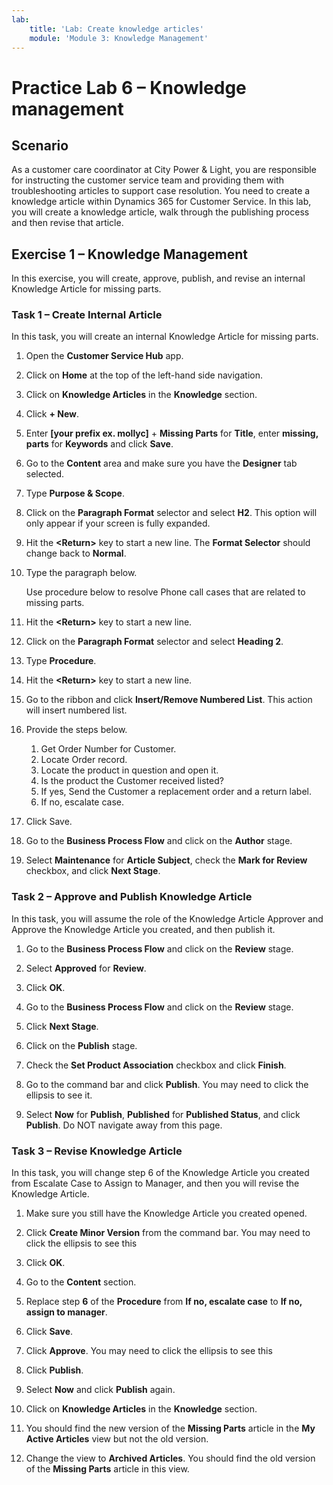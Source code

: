 ```yaml
---
lab:
    title: 'Lab: Create knowledge articles'
    module: 'Module 3: Knowledge Management'
---
```


# Practice Lab 6 – Knowledge management

## Scenario

As a customer care coordinator at City Power & Light, you are responsible for instructing the customer service team and providing them with troubleshooting articles to support case resolution. You need to create a knowledge article within Dynamics 365 for Customer Service. In this lab, you will create a knowledge article, walk through the publishing process and then revise that article.

## Exercise 1 – Knowledge Management

In this exercise, you will create, approve, publish, and revise an internal Knowledge Article for missing parts.

### Task 1 – Create Internal Article

In this task, you will create an internal Knowledge Article for missing parts.

1.  Open the **Customer Service Hub** app.

2.  Click on **Home** at the top of the left-hand side navigation.

3.  Click on **Knowledge Articles** in the **Knowledge** section.

4.  Click **+ New**.

7.  Enter **[your prefix ex. mollyc]** + **Missing Parts** for **Title**, enter **missing, parts** for **Keywords** and click **Save**.

8.  Go to the **Content** area and make sure you have the **Designer** tab selected.

9.  Type **Purpose & Scope**.

10. Click on the **Paragraph Format** selector and select **H2**. This option will only appear if your screen is fully expanded.

11. Hit the **\<Return\>** key to start a new line. The **Format Selector** should change back to **Normal**.

12. Type the paragraph below.

    Use procedure below to resolve Phone call cases that are related to missing parts.

13. Hit the **\<Return\>** key to start a new line.

14. Click on the **Paragraph Format** selector and select **Heading 2**.

15. Type **Procedure**.

16. Hit the **\<Return\>** key to start a new line.

17. Go to the ribbon and click **Insert/Remove Numbered List**. This action will insert numbered list.

18. Provide the steps below.

    1.  Get Order Number for Customer.
    2.  Locate Order record.
    3.  Locate the product in question and open it.
    4.  Is the product the Customer received listed?
    5.  If yes, Send the Customer a replacement order and a return label.
    6.  If no, escalate case.

19. Click Save.

20. Go to the **Business Process Flow** and click on the **Author** stage.

21. Select **Maintenance** for **Article Subject**, check the **Mark for Review** checkbox, and click **Next Stage**.

### Task 2 – Approve and Publish Knowledge Article

In this task, you will assume the role of the Knowledge Article Approver and Approve the Knowledge Article you created, and then publish it.

1.  Go to the **Business Process Flow** and click on the **Review** stage.

2.  Select **Approved** for **Review**.

3.  Click **OK**.

4.  Go to the **Business Process Flow** and click on the **Review** stage.

5.  Click **Next Stage**.

6.  Click on the **Publish** stage.

7.  Check the **Set Product Association** checkbox and click **Finish**.

8.  Go to the command bar and click **Publish**. You may need to click the ellipsis to see it.

9.  Select **Now** for **Publish**, **Published** for **Published Status**, and click **Publish**. Do NOT navigate away from this page.

### Task 3 – Revise Knowledge Article

In this task, you will change step 6 of the Knowledge Article you created from Escalate Case to Assign to Manager, and then you will revise the Knowledge
Article.

1.  Make sure you still have the Knowledge Article you created opened.

2.  Click **Create Minor Version** from the command bar. You may need to click the ellipsis to see this

3.  Click **OK**.

4.  Go to the **Content** section.

5.  Replace step **6** of the **Procedure** from **If no, escalate case** to **If no, assign to manager**.

6.  Click **Save**.

7.  Click **Approve**. You may need to click the ellipsis to see this

8.  Click **Publish**.

9. Select **Now** and click **Publish** again.

10. Click on **Knowledge Articles** in the **Knowledge** section.

11. You should find the new version of the **Missing Parts** article in the **My Active Articles** view but not the old version.

12. Change the view to **Archived Articles**. You should find the old version of the **Missing Parts** article in this view.
